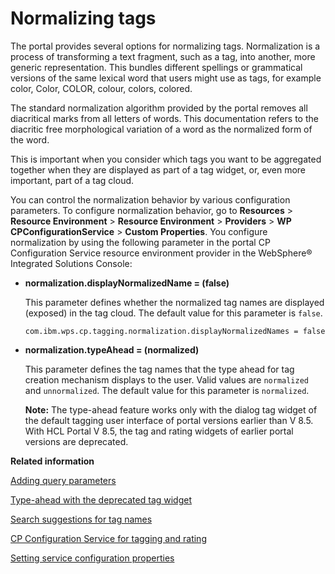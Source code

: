 # Normalizing tags

The portal provides several options for normalizing tags. Normalization is a process of transforming a text fragment, such as a tag, into another, more generic representation. This bundles different spellings or grammatical versions of the same lexical word that users might use as tags, for example color, Color, COLOR, colour, colors, colored.

The standard normalization algorithm provided by the portal removes all diacritical marks from all letters of words. This documentation refers to the diacritic free morphological variation of a word as the normalized form of the word.

This is important when you consider which tags you want to be aggregated together when they are displayed as part of a tag widget, or, even more important, part of a tag cloud.

You can control the normalization behavior by various configuration parameters. To configure normalization behavior, go to **Resources** \> **Resource Environment** \> **Resource Environment** \> **Providers** \> **WP CPConfigurationService** \> **Custom Properties**. You configure normalization by using the following parameter in the portal CP Configuration Service resource environment provider in the WebSphere® Integrated Solutions Console:

-   **normalization.displayNormalizedName = \(false\)**

    This parameter defines whether the normalized tag names are displayed \(exposed\) in the tag cloud. The default value for this parameter is `false`.

    `com.ibm.wps.cp.tagging.normalization.displayNormalizedNames = false`

-   **normalization.typeAhead = \(normalized\)**

    This parameter defines the tag names that the type ahead for tag creation mechanism displays to the user. Valid values are `normalized` and `unnormalized`. The default value for this parameter is `normalized`.

    **Note:** The type-ahead feature works only with the dialog tag widget of the default tagging user interface of portal versions earlier than V 8.5. With HCL Portal V 8.5, the tag and rating widgets of earlier portal versions are deprecated.



**Related information**  


[Adding query parameters](../admin-system/tag_rate_api_rest_add_qparms.md)

[Type-ahead with the deprecated tag widget](../admin-system/tag_rate_api_rest_oth_qu_typahed.md)

[Search suggestions for tag names](../admin-system/tag_rate_api_rest_oth_qu_opsrchsug.md)

[CP Configuration Service for tagging and rating](../admin-system/srvcfg_cpcfg4tr.md)

[Setting service configuration properties](../admin-system/adsetcfg.md)


